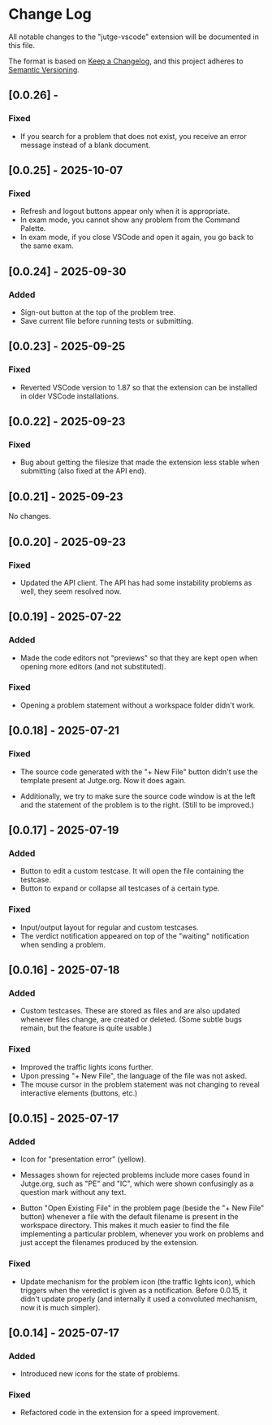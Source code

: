 # Change Log

All notable changes to the "jutge-vscode" extension will be documented in this file.

The format is based on [Keep a Changelog](https://keepachangelog.com/en/1.1.0/),
and this project adheres to [Semantic Versioning](https://semver.org/spec/v2.0.0.html).

## [0.0.26] -

### Fixed

- If you search for a problem that does not exist, you receive an error message instead of a blank document.

## [0.0.25] - 2025-10-07

### Fixed

- Refresh and logout buttons appear only when it is appropriate.
- In exam mode, you cannot show any problem from the Command Palette.
- In exam mode, if you close VSCode and open it again, you go back to the same exam.

## [0.0.24] - 2025-09-30

### Added

- Sign-out button at the top of the problem tree.
- Save current file before running tests or submitting.

## [0.0.23] - 2025-09-25

### Fixed

- Reverted VSCode version to 1.87 so that the extension can be installed in older VSCode installations.

## [0.0.22] - 2025-09-23

### Fixed

- Bug about getting the filesize that made the extension less stable when submitting (also fixed at the API end).

## [0.0.21] - 2025-09-23

No changes.

## [0.0.20] - 2025-09-23

### Fixed

- Updated the API client. The API has had some instability problems as well, they seem resolved now.

## [0.0.19] - 2025-07-22

### Added

- Made the code editors not "previews" so that they are kept open when opening more editors (and not substituted).

### Fixed

- Opening a problem statement without a workspace folder didn't work.

## [0.0.18] - 2025-07-21

### Fixed

- The source code generated with the "+ New File" button didn't use the template present at Jutge.org. Now it does again.

- Additionally, we try to make sure the source code window is at the left and the statement of the problem is to the right. (Still to be improved.)

## [0.0.17] - 2025-07-19

### Added

- Button to edit a custom testcase. It will open the file containing the testcase.
- Button to expand or collapse all testcases of a certain type.

### Fixed

- Input/output layout for regular and custom testcases.
- The verdict notification appeared on top of the "waiting" notification when sending a problem.

## [0.0.16] - 2025-07-18

### Added

- Custom testcases. These are stored as files and are also updated whenever files change, are created or deleted. (Some subtle bugs remain, but the feature is quite usable.)

### Fixed

- Improved the traffic lights icons further.
- Upon pressing "+ New File", the language of the file was not asked.
- The mouse cursor in the problem statement was not changing to reveal interactive elements (buttons, etc.)

## [0.0.15] - 2025-07-17

### Added

- Icon for "presentation error" (yellow).

- Messages shown for rejected problems include more cases found in Jutge.org, such as "PE" and "IC", which were shown confusingly as a question mark without any text.

- Button "Open Existing File" in the problem page (beside the "+ New File" button) whenever a file with the default filename is present in the workspace directory. This makes it much easier to find the file implementing a particular problem, whenever you work on problems and just accept the filenames produced by the extension.

### Fixed

- Update mechanism for the problem icon (the traffic lights icon), which triggers when the veredict is given as a notification. Before 0.0.15, it didn't update properly (and internally it used a convoluted mechanism, now it is much simpler).

## [0.0.14] - 2025-07-17

### Added

- Introduced new icons for the state of problems.

### Fixed

- Refactored code in the extension for a speed improvement.
